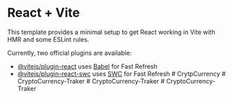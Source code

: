 # React + Vite

This template provides a minimal setup to get React working in Vite with HMR and some ESLint rules.

Currently, two official plugins are available:

- [@vitejs/plugin-react](https://github.com/vitejs/vite-plugin-react/blob/main/packages/plugin-react/README.md) uses [Babel](https://babeljs.io/) for Fast Refresh
- [@vitejs/plugin-react-swc](https://github.com/vitejs/vite-plugin-react-swc) uses [SWC](https://swc.rs/) for Fast Refresh
#   C r y t p C u r r e n c y  
 #   C r y p t o C u r r e n c y - T r a k e r  
 #   C r y p t o C u r r e n c y - T r a k e r  
 #   C r y p t o C u r r e n c y - T r a k e r  
 